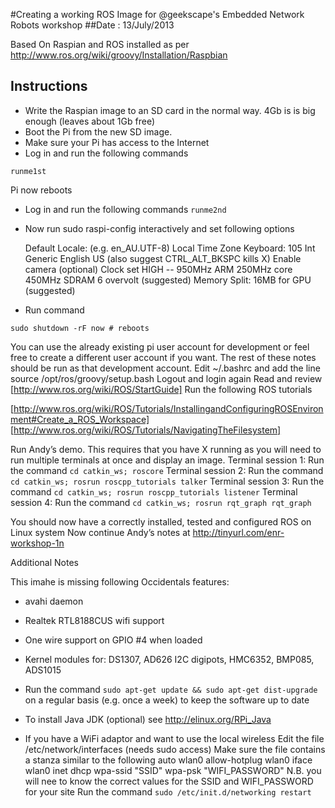 #Creating a working ROS Image for @geekscape's Embedded Network Robots workshop
##Date : 13/July/2013

Based On Raspian and ROS installed as per http://www.ros.org/wiki/groovy/Installation/Raspbian
## Instructions

* Write  the Raspian image to an SD card in the normal way. 4Gb is is big enough (leaves about 1Gb free)
* Boot the Pi from the new SD image.
* Make sure your Pi has access to the Internet
* Log in and run the following commands

`runme1st`

Pi now reboots

* Log in and run the following commands
`runme2nd`

* Now run sudo raspi-config interactively and set following options

  Default  Locale: (e.g. en_AU.UTF-8)
  Local Time Zone
  Keyboard: 105 Int Generic English US  (also suggest CTRL_ALT_BKSPC kills X)
  Enable camera (optional)
  Clock set HIGH -- 950MHz ARM 250MHz core 450MHz SDRAM 6 overvolt (suggested)
  Memory Split:   16MB for GPU (suggested)

* Run command

`sudo shutdown -rF now # reboots`

You can use the already existing pi user account for development or feel free to create a different user account if you want. The rest of these notes should be run as that development account. 
Edit ~/.bashrc and add the line source /opt/ros/groovy/setup.bash
Logout and login again
Read and review [http://www.ros.org/wiki/ROS/StartGuide]
Run the following ROS tutorials

[http://www.ros.org/wiki/ROS/Tutorials/InstallingandConfiguringROSEnvironment#Create_a_ROS_Workspace]
[http://www.ros.org/wiki/ROS/Tutorials/NavigatingTheFilesystem]

Run Andy’s demo. This requires that you have X running as you will need to run multiple terminals at once and display an image.
Terminal session 1: Run the command `cd catkin_ws; roscore`
Terminal session 2: Run the command `cd catkin_ws; rosrun roscpp_tutorials talker`
Terminal session 3: Run the command `cd catkin_ws; rosrun roscpp_tutorials listener`
Terminal session 4: Run the command `cd catkin_ws; rosrun rqt_graph rqt_graph `

You should now have a correctly installed, tested and configured ROS on Linux system
Now continue Andy’s notes at http://tinyurl.com/enr-workshop-1n

Additional Notes

This imahe is missing following Occidentals features:
* avahi daemon
* Realtek RTL8188CUS wifi support
* One wire support on GPIO #4 when loaded
* Kernel modules for: DS1307, AD626 I2C digipots, HMC6352, BMP085, ADS1015

* Run the command ```sudo apt-get update && sudo apt-get dist-upgrade``` on a regular basis
(e.g. once a week) to keep the software up to date
* To install Java JDK (optional) see http://elinux.org/RPi_Java
* If you have a WiFi adaptor and want to use the local wireless
  Edit the file /etc/network/interfaces (needs sudo access)
  Make sure the file contains a stanza similar to the following
    auto wlan0
    allow-hotplug wlan0
    iface wlan0 inet dhcp
            wpa-ssid "SSID"
            wpa-psk "WIFI_PASSWORD"
  N.B. you will nee to know the correct values for the SSID and WIFI_PASSWORD for your site
  Run the command ```sudo /etc/init.d/networking restart```

